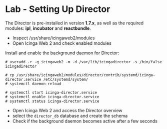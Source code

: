 Lab - Setting Up Director
=========================

The Director is pre-installed in version **1.7.x**, as well as the required modules:
**ipl**, **incubator** and **reactbundle**.

* Inspect /usr/share/icingaweb2/modules
* Open Icinga Web 2 and check enabled modules

Install and enable the background daemon for Director:

    # useradd -r -g icingaweb2 -m -d /var/lib/icingadirector -s /bin/false icingadirector

    # cp /usr/share/icingaweb2/modules/director/contrib/systemd/icinga-director.service /etc/systemd/system/
    # systemctl daemon-reload

    # systemctl start icinga-director.service
    # systemctl enable icinga-director.service
    # systemctl status icinga-director.service

* Open Icinga Web 2 and access the Director overview
* select the `director_db` database and create the schema
* Check if the background daemon becomes active after a few seconds
